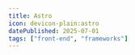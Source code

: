 ```yaml
---
title: Astro
icon: devicon-plain:astro
datePublished: 2025-07-01
tags: ["front-end", "frameworks"]
---
```

